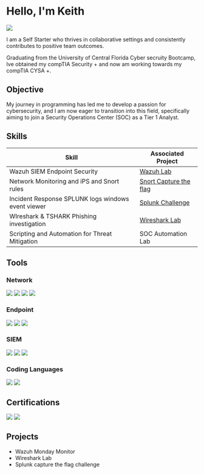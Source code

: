 # Hello, I'm Keith

<a href=https://www.linkedin.com/in/k-k-a65971156/><img src="https://img.shields.io/badge/-LinkedIn-0072b1?&style=for-the-badge&logo=linkedin&logoColor=white" /></a>

I am a Self Starter who thrives in collaborative settings and consistently contributes to positive team outcomes.

Graduating from the University of Central Florida Cyber secruity Bootcamp, Ive obtained my compTIA Security + and now am working towards my compTIA CYSA +.

## Objective

My journey in programming has led me to develop a passion for cybersecurity, and I am now eager to transition into this field, specifically aiming to join a Security Operations Center (SOC) as a Tier 1 Analyst.

## Skills

| Skill                                         | Associated Project         |
|-----------------------------------------------|----------------------------|
| Wazuh SIEM Endpoint Security                  | <a href= https://github.com/keithtk22/Wazuh-Investigation/tree/main>Wazuh Lab</a>|
| Network Monitoring and iPS and Snort rules    | <a href= https://github.com/keithtk22/Snort-Lab/blob/main/README.md>Snort Capture the flag</a> |   
| Incident Response SPLUNK logs windows event viewer |<a href= https://github.com/keithtk22/Splunk-CTF/blob/main>Splunk Challenge</a>|
| WIreshark & TSHARK Phishing investigation     | <a href= https://github.com/keithtk22/Wireshark-Phishing-Investigation/blob/main>Wireshark Lab</a>|
| Scripting and Automation for Threat Mitigation | SOC Automation Lab|

## Tools

### Network
<div>
    <img src="https://img.shields.io/badge/-Wireshark-1679A7?&style=for-the-badge&logo=Wireshark&logoColor=white" />
    <img src="https://img.shields.io/badge/-Suricata-EF3B2D?&style=for-the-badge&logo=Suricata&logoColor=white" />
    <img src="https://img.shields.io/badge/-Zeek-777BB4?&style=for-the-badge&logo=Zeek&logoColor=white" />
    <img src="https://img.shields.io/badge/-Snort-000000?&style=for-the-badge&logo=Snort&logoColor=white" />

</div>

### Endpoint
<div>
    <img src="https://img.shields.io/badge/-Microsoft_Defender_for_Endpoint-00A4EF?&style=for-the-badge&logo=Microsoft&logoColor=white" />
    <img src="https://img.shields.io/badge/-Velociraptor-4B275F?&style=for-the-badge&logo=Velociraptor&logoColor=white" />
    <img src="https://img.shields.io/badge/-Wazuh-3D87C1?&style=for-the-badge&logo=Wazuh&logoColor=white" />
</div>

### SIEM
<div>
    <img src="https://img.shields.io/badge/-Microsoft_Sentinel-0078D4?&style=for-the-badge&logo=Microsoft&logoColor=white" />
    <img src="https://img.shields.io/badge/-Splunk-000000?&style=for-the-badge&logo=Splunk&logoColor=white" />
    <img src="https://img.shields.io/badge/-Elastic-005571?&style=for-the-badge&logo=Elastic&logoColor=white" />
</div>

### Coding Languages
<div>
  <img src="https://img.shields.io/badge/-Python-306998?&style=for-the-badge&logo=Python&logoColor=white" />
  <img src="https://img.shields.io/badge/-SQL-000000?&style=for-the-badge&logo=MySQL&logoColor=white" />
</div>

## Certifications
<div>
<img src="https://img.shields.io/badge/-Security%2B-FF0000?&style=for-the-badge&logo=CompTIA&logoColor=white" />
<img src="https://img.shields.io/badge/-University%20of%20Central%20Florida-FFB81C?&style=for-the-badge&logo=University%20of%20Central%20Florida&logoColor=white" />

</div>

## Projects
- Wazuh Monday Monitor
- Wireshark Lab
- Splunk capture the flag challenge
